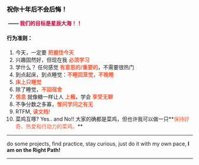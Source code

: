 ### <span style="color: #000000;">祝你十年后不会后悔！</span>

​	**—— <span style="color: #C70039;">我们的目标是星辰大海！！</span>**

#### <span style="color: #000000;">行为准则：</span>

1. 今天，一定要 **<span style="color: #FF5733;">把握住今天</span>**
2. 兴趣固然好，但现在我 **<span style="color: #FF5733;">必须学习</span>**  
3. 学什么？ 任何感觉 **<span style="color: #FF5733;">有意思的/重要的</span>**，不需要很热门 
4. 到点起床，到点睡觉：**<span style="color: #FF5733;">不睡回笼觉，不晚睡</span>** 
5. **<span style="color: #FF5733;">床上只睡觉</span>** 
6. 除了睡觉，**<span style="color: #FF5733;">不回宿舍</span>** 
7. **<span style="color: #FF5733;">信息</span>** 就像糖一样让人 **<span style="color: #FF5733;">上瘾</span>**，学会 **<span style="color: #FF5733;">享受无聊</span>**
8. 不争分数之多寡，**<span style="color: #FF5733;">惟问学问之有无</span>**
9. RTFM, **<span style="color: #FF5733;">读文档!</span>**
10. 菜鸡互啄? Yes.. and No!!
    大家的确都是菜鸡，但也许我可以做一只**<span style="color: #FF5733;">保持好奇、热爱和行动力的菜鸡。</span>**
---

do some projects, find practice, stay curious, just do it with my own pace, **I am on the Right Path!**

---



